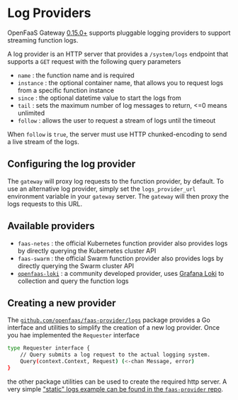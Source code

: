 # Log Providers

OpenFaaS Gateway [0.15.0+](https://github.com/openfaas/faas/releases/tag/0.15.0) supports pluggable logging providers to support streaming function logs.

A log provider is an HTTP server that provides a `/system/logs` endpoint that supports a `GET` request with the following query parameters

* `name` : the function name and is required
* `instance` : the optional container name, that allows you to request logs from a specific function instance
* `since` : the optional datetime value to start the logs from
* `tail` : sets the maximum number of log messages to return, <=0 means unlimited
* `follow` : allows the user to request a stream of logs until the timeout

When `follow` is `true`, the server must use HTTP chunked-encoding to send a live stream of the logs.

## Configuring the log provider
The `gateway` will proxy log requests to the function provider, by default. To use an alternative log provider, simply set the `logs_provider_url` environment variable in your `gateway` server.  The `gateway` will then proxy the logs requests to this URL.

## Available providers

* `faas-netes` : the official Kubernetes function provider also provides logs by directly querying the Kubernetes cluster API
* `faas-swarm` : the official Swarm function provider also provides logs by directly querying the Swarm cluster API
* [`openfaas-loki`](https://github.com/LucasRoesler/openfaas-loki) : a community developed provider, uses [Grafana Loki](https://github.com/grafana/loki) to collection and query the function logs

## Creating a new provider

The [`github.com/openfaas/faas-provider/logs`](https://github.com/openfaas/faas-provider/tree/master/logs) package provides a Go interface and utilities to simplify the creation of a new log provider.  Once you hae implemented the `Requester` interface

```sh
type Requester interface {
	// Query submits a log request to the actual logging system.
	Query(context.Context, Request) (<-chan Message, error)
}
```

the other package utilities can be used to create the required http server. A very simple ["static" logs example can be found in the `faas-provider` repo](https://github.com/openfaas/faas-provider/tree/master/logs/example).
